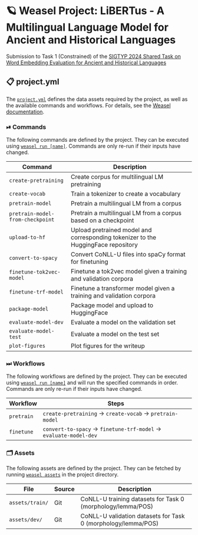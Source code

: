 <!-- WEASEL: AUTO-GENERATED DOCS START (do not remove) -->

# 🪐 Weasel Project: LiBERTus - A Multilingual Language Model for Ancient and Historical Languages

Submission to Task 1 (Constrained) of the [SIGTYP 2024 Shared Task on Word
Embedding Evaluation for Ancient and Historical
Languages](https://sigtyp.github.io/st2024.html)


## 📋 project.yml

The [`project.yml`](project.yml) defines the data assets required by the
project, as well as the available commands and workflows. For details, see the
[Weasel documentation](https://github.com/explosion/weasel).

### ⏯ Commands

The following commands are defined by the project. They
can be executed using [`weasel run [name]`](https://github.com/explosion/weasel/tree/main/docs/cli.md#rocket-run).
Commands are only re-run if their inputs have changed.

| Command | Description |
| --- | --- |
| `create-pretraining` | Create corpus for multilingual LM pretraining |
| `create-vocab` | Train a tokenizer to create a vocabulary |
| `pretrain-model` | Pretrain a multilingual LM from a corpus |
| `pretrain-model-from-checkpoint` | Pretrain a multilingual LM from a corpus based on a checkpoint |
| `upload-to-hf` | Upload pretrained model and corresponding tokenizer to the HuggingFace repository |
| `convert-to-spacy` | Convert CoNLL-U files into spaCy format for finetuning |
| `finetune-tok2vec-model` | Finetune a tok2vec model given a training and validation corpora |
| `finetune-trf-model` | Finetune a transformer model given a training and validation corpora |
| `package-model` | Package model and upload to HuggingFace |
| `evaluate-model-dev` | Evaluate a model on the validation set |
| `evaluate-model-test` | Evaluate a model on the test set |
| `plot-figures` | Plot figures for the writeup |

### ⏭ Workflows

The following workflows are defined by the project. They
can be executed using [`weasel run [name]`](https://github.com/explosion/weasel/tree/main/docs/cli.md#rocket-run)
and will run the specified commands in order. Commands are only re-run if their
inputs have changed.

| Workflow | Steps |
| --- | --- |
| `pretrain` | `create-pretraining` &rarr; `create-vocab` &rarr; `pretrain-model` |
| `finetune` | `convert-to-spacy` &rarr; `finetune-trf-model` &rarr; `evaluate-model-dev` |

### 🗂 Assets

The following assets are defined by the project. They can
be fetched by running [`weasel assets`](https://github.com/explosion/weasel/tree/main/docs/cli.md#open_file_folder-assets)
in the project directory.

| File | Source | Description |
| --- | --- | --- |
| `assets/train/` | Git | CoNLL-U training datasets for Task 0 (morphology/lemma/POS) |
| `assets/dev/` | Git | CoNLL-U validation datasets for Task 0 (morphology/lemma/POS) |

<!-- WEASEL: AUTO-GENERATED DOCS END (do not remove) -->